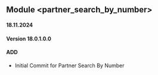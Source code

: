## Module <partner_search_by_number>
#### 18.11.2024
#### Version 18.0.1.0.0
#### ADD
- Initial Commit for Partner Search By Number

